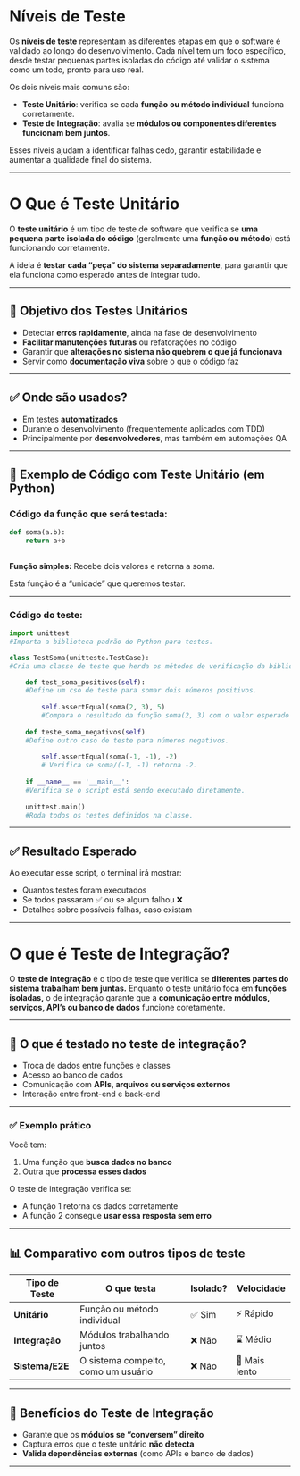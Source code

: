 # Níveis de Teste

Os **níveis de teste** representam as diferentes etapas em que o software é validado ao longo do desenvolvimento. Cada nível tem um foco específico, desde testar pequenas partes isoladas do código até validar o sistema como um todo, pronto para uso real.

Os dois níveis mais comuns são:

- **Teste Unitário**: verifica se cada **função ou método individual** funciona corretamente.
- **Teste de Integração**: avalia se **módulos ou componentes diferentes funcionam bem juntos**.

Esses níveis ajudam a identificar falhas cedo, garantir estabilidade e aumentar a qualidade final do sistema.

---

# O Que é Teste Unitário

O **teste unitário** é um tipo de teste de software que verifica se **uma pequena parte isolada do código** (geralmente uma **função ou método**) está funcionando corretamente.

A ideia é **testar cada “peça” do sistema separadamente**, para garantir que ela funciona como esperado antes de integrar tudo.

---

## 🎯 Objetivo dos Testes Unitários

- Detectar **erros rapidamente**, ainda na fase de desenvolvimento
- **Facilitar manutenções futuras** ou refatorações no código
- Garantir que **alterações no sistema não quebrem o que já funcionava**
- Servir como **documentação viva** sobre o que o código faz

---

## ✅ Onde são usados?

- Em testes **automatizados**
- Durante o desenvolvimento (frequentemente aplicados com TDD)
- Principalmente por **desenvolvedores**, mas também em automações QA

---

## 📌 Exemplo de Código com Teste Unitário (em Python)

### Código da função que será testada:

```python
def soma(a.b):
	return a+b
	
```

**Função simples:**  Recebe dois valores e retorna a soma.

Esta função é a “unidade” que queremos testar.

---

### Código do teste:

```python
import unittest 
#Importa a biblioteca padrão do Python para testes.

class TestSoma(unitteste.TestCase): 
#Cria uma classe de teste que herda os métodos de verificação da biblioteca unittest.

	def test_soma_positivos(self): 
	#Define um cso de teste para somar dois números positivos.
	
		self.assertEqual(soma(2, 3), 5)
		#Compara o resultado da função soma(2, 3) com o valor esperado 5.
		
	def teste_soma_negativos(self)
	#Define outro caso de teste para números negativos.
	
		self.assertEqual(soma(-1, -1), -2)
		# Verifica se soma/(-1, -1) retorna -2.
		
	if __name__ == '__main__':
	#Verifica se o script está sendo executado diretamente.
	
	unittest.main()
	#Roda todos os testes definidos na classe.
```

---

## ✅ Resultado Esperado

Ao executar esse script, o terminal irá mostrar:

- Quantos testes foram executados
- Se todos passaram ✅ ou se algum falhou ❌
- Detalhes sobre possíveis falhas, caso existam

---

# O que é Teste de Integração?

O **teste de integração** é o tipo de teste que verifica se **diferentes partes do sistema trabalham bem juntas.** Enquanto o teste unitário foca em **funções isoladas,** o de integração garante que a **comunicação entre módulos, serviços, API’s ou banco de dados** funcione coretamente.

---

## 📌 O que é testado no teste de integração?

- Troca de dados entre funções e classes
- Acesso ao banco de dados
- Comunicação com **APIs, arquivos ou serviços externos**
- Interação entre front-end e back-end

---

### ✅ Exemplo prático

Você tem:

1. Uma função que **busca dados no banco**
2. Outra que **processa esses dados**

O teste de integração verifica se:

- A função 1 retorna os dados corretamente
- A função 2 consegue **usar essa resposta sem erro**

---

## 📊 Comparativo com outros tipos de teste

| **Tipo de Teste** | **O que testa** | **Isolado?** | **Velocidade** |
| --- | --- | --- | --- |
| **Unitário** | Função ou método individual | ✅ Sim | ⚡ Rápido |
| **Integração** | Módulos trabalhando juntos | ❌ Não | ⌛ Médio |
| **Sistema/E2E** | O sistema compelto, como um usuário | ❌ Não | 🐢 Mais lento |

---

## 🎯 Benefícios do Teste de Integração

- Garante que os **módulos se “conversem” direito**
- Captura erros que o teste unitário **não detecta**
- **Valida dependências externas** (como APIs e banco de dados)

---